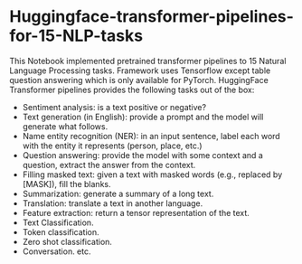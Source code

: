 # Huggingface-transformer-pipelines-for-15-NLP-tasks
This Notebook implemented pretrained transformer pipelines to 15 Natural Language Processing tasks. Framework uses Tensorflow except table question answering which is only available for PyTorch. HuggingFace Transformer pipelines provides the following tasks out of the box:

* Sentiment analysis: is a text positive or negative?
* Text generation (in English): provide a prompt and the model will generate what follows.
* Name entity recognition (NER): in an input sentence, label each word with the entity it represents (person, place, etc.)
* Question answering: provide the model with some context and a question, extract the answer from the context.
* Filling masked text: given a text with masked words (e.g., replaced by [MASK]), fill the blanks.
* Summarization: generate a summary of a long text.
* Translation: translate a text in another language.
* Feature extraction: return a tensor representation of the text.
* Text Classification.
* Token classification.
* Zero shot classification.
* Conversation. etc.
